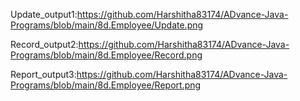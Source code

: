 Update_output1:https://github.com/Harshitha83174/ADvance-Java-Programs/blob/main/8d.Employee/Update.png

Record_output2:https://github.com/Harshitha83174/ADvance-Java-Programs/blob/main/8d.Employee/Record.png

Report_output3:https://github.com/Harshitha83174/ADvance-Java-Programs/blob/main/8d.Employee/Report.png
